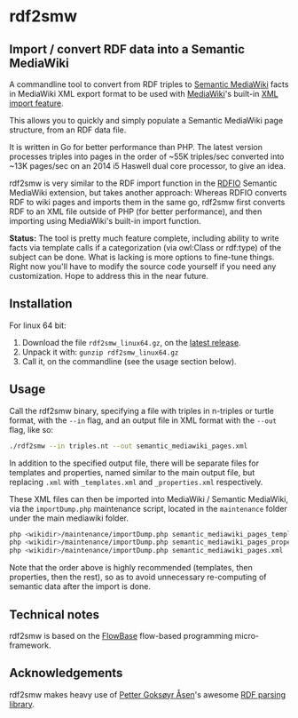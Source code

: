 rdf2smw
=======

Import / convert RDF data into a Semantic MediaWiki
---------------------------------------------------

A commandline tool to convert from RDF triples to [Semantic MediaWiki](http://semantic-mediawiki.org) facts
in MediaWiki XML export format to be used with [MediaWiki](https://www.mediawiki.org)'s built-in
[XML import feature](https://www.mediawiki.org/wiki/Manual:Importing_XML_dumps).

This allows you to quickly and simply populate a Semantic MediaWiki page
structure, from an RDF data file.

It is written in Go for better performance than PHP. The latest version
processes triples into pages in the order of ~55K triples/sec converted into
~13K pages/sec on an 2014 i5 Haswell dual core processor, to give an idea.

rdf2smw is very similar to the RDF import function in the
[RDFIO](https://github.com/rdfio/RDFIO) Semantic MediaWiki extension, but takes
another approach: Whereas RDFIO converts RDF to wiki pages and imports them in
the same go, rdf2smw first converts RDF to an XML file outside of PHP (for
better performance), and then importing using MediaWiki's built-in import
function.

**Status:** The tool is pretty much feature complete, including ability to
write facts via template calls if a categorization (via owl:Class or rdf:type)
of the subject can be done.  What is lacking is more options to fine-tune
things. Right now you'll have to modify the source code yourself if you need
any customization. Hope to address this in the near future.

Installation
------------

For linux 64 bit:

1. Download the file `rdf2smw_linux64.gz`, on the [latest release](https://github.com/samuell/rdf2smw/releases).
2. Unpack it with: `gunzip rdf2smw_linux64.gz`
3. Call it, on the commandline (see the usage section below).

Usage
-----

Call the rdf2smw binary, specifying a file with triples in n-triples or turtle
format, with the `--in` flag, and an output file in XML format with the
`--out` flag, like so:

```bash
./rdf2smw --in triples.nt --out semantic_mediawiki_pages.xml
```

In addition to the specified output file, there will be separate files for
templates and properties, named similar to the main output file, but replacing
`.xml` with `_templates.xml` and `_properties.xml` respectively.

These XML files can then be imported into MediaWiki / Semantic MediaWiki, via
the `importDump.php` maintenance script, located in the `maintenance` folder
under the main mediawiki folder.

```bash
php <wikidir>/maintenance/importDump.php semantic_mediawiki_pages_templates.xml
php <wikidir>/maintenance/importDump.php semantic_mediawiki_pages_properties.xml
php <wikidir>/maintenance/importDump.php semantic_mediawiki_pages.xml
```

Note that the order above is highly recommended (templates, then properties,
then the rest), so as to avoid unnecessary re-computing of semantic data after
the import is done.

Technical notes
---------------

rdf2smw is based on the [FlowBase](https://github.com/flowbase/flowbase)
flow-based programming micro-framework.

Acknowledgements
----------------

rdf2smw makes heavy use of [Petter Goksøyr Åsen](https://github.com/boutros)'s awesome [RDF parsing library](https://github.com/knakk/rdf).
